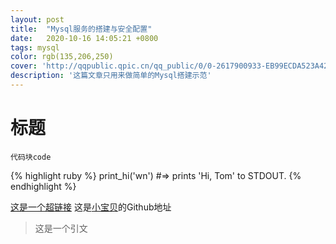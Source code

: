 ```yaml
---
layout: post
title:  "Mysql服务的搭建与安全配置"
date:   2020-10-16 14:05:21 +0800
tags: mysql
color: rgb(135,206,250)
cover: 'http://qqpublic.qpic.cn/qq_public/0/0-2617900933-EB99ECDA523A42E46FC6A268DDD63A83/0?fmt=jpg&size=57&h=1244&w=700&ppv=1'
description: '这篇文章只用来做简单的Mysql搭建示范'
---
```


# 标题
`代码块code`

{% highlight ruby %}
print_hi('wn')
#=> prints 'Hi, Tom' to STDOUT.
{% endhighlight %}

[这是一个超链接][这是一个超链接]
这是[小宝贝][小宝贝]的Github地址

>这是一个引文

[这是一个超链接]: https://baidu.com
[小宝贝]:   https://github.com/Menggggg